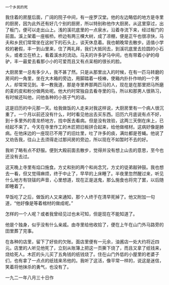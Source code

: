     一个乡民的死 

   我住着的房屋后面，广阔的院子中间，有一座罗汉堂。他的左边略低的地方是寺里的厨房，因为此外还有好几个别的厨房，所以特别称他作大厨房。从这里穿过，出了板门，便可以走出山上。浅的溪坑底里的一点泉水，沿着寺流下来，经过板门的前面。溪上架着一座板桥。桥边有两三棵大树，成了凉棚，便是正午也很凉快，马夫和乡民们常常坐在这树下的石头上，谈天休息着。我也朝晚常去散步。适值小学校的暑假，丰一到山里来，住了两礼拜，我们大抵同去，到溪坑底里去捡圆的小石头，或者立在桥上，看着溪水的流动。马夫的许多驴马中间，也有带着小驴的母驴，丰一最爱去看那小小的可爱而且又有点呆相的很长的脸。

   大厨房里一总有多少人，我不甚了然。只是从那里出入的时候，在有一匹马转磨的房间的一角里，坐在大木箱的旁边，用脚踏着一枝棒，使箱内扑扑作响的一个男人，却常常见到。丰一教我道，那是寺里养那两匹马的人，现在是在那里把马所磨的麦的皮和粉分做两处呢。他大约时常独自去看寺里的马，所以和那男人很熟习，有时候还叫他，问他各种的小孩子气的话。

   这是旧历的中元那一天。给我做饭的人走来对我这样说，大厨房里有一个病人很沉重了。一个月以前还没有什么，时时看见他出去买东西。旧历六月底说有点不好，到十多里外的青龙桥地方，找中医去看病。但是没有效验，这两三天倒在床上，已经起不来了。今天在寺里作工的木匠把旧板拼合起来，给他做棺材。这病好像是肺病。在他床边的一座现已不用了的旧灶里，吐了许多的痰，满灶都是苍蝇。他说了又劝告我，往山上去须得走过那间房的旁边，所以现在不如暂时不去的好。

   我听了略有点不舒服。便到大殿前面去散步，觉得并没有想上山去的意思，至今也还没有去过。

   这天晚上寺里有焰口施食。方丈和别的两个和尚念咒，方丈的徒弟敲钟鼓。我也想去一看，但又觉得麻烦，终于中止了，早早的上床睡了。半夜里忽然醒过来，听见什么地方有铙钹的声音，心里想道，现在正是送鬼，那么施食也将完了罢，以后随即睡着了。

   早饭吃了之后，做饭的人又来通知，那个人终于在清早死掉了。他又附加一句道，“他好像是等着棺材的做成呢。”

   怎样的一个人呢？或者我曾经见过也未可知，但是现在不能知道了。

   他是个独身，似乎没有什么亲戚。由寺里给他收拾了，便在上午在山门外马路旁的田里葬了完事。

   在各种的店里，留下了好些的欠账。面店里便有一元余，油酱店一处大约将近四元。店里的人听见他死了，立刻从账簿上把这一页撕下烧了，而且又拿了纸钱来，烧给死人。木匠的头儿买了五角钱的纸钱烧了。住在山门外低的小屋里的老婆子们，也有拿了一点点的纸钱来吊他的。我听了这活，像平常一样的，说这是迷信，笑着将他抹杀的勇气，也没有了。

   一九二一年八月三十日作


